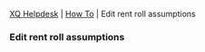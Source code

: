 ---
---
[XQ Helpdesk](http://help.exquance.com) | [How To](http://help.exquance.com/howto/) | Edit rent roll assumptions

### Edit rent roll assumptions
